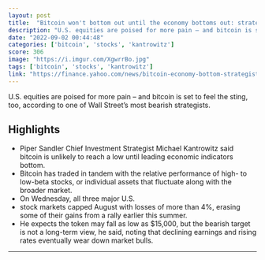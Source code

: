 ```yaml
---
layout: post
title:  "Bitcoin won't bottom out until the economy bottoms out: strategist"
description: "U.S. equities are poised for more pain – and bitcoin is set to feel the sting, too, according to one of Wall Street’s most bearish strategists."
date: "2022-09-02 00:44:48"
categories: ['bitcoin', 'stocks', 'kantrowitz']
score: 306
image: "https://i.imgur.com/XgwrrBo.jpg"
tags: ['bitcoin', 'stocks', 'kantrowitz']
link: "https://finance.yahoo.com/news/bitcoin-economy-bottom-strategist-102003722.html"
---
```


U.S. equities are poised for more pain – and bitcoin is set to feel the sting, too, according to one of Wall Street’s most bearish strategists.

## Highlights

- Piper Sandler Chief Investment Strategist Michael Kantrowitz said bitcoin is unlikely to reach a low until leading economic indicators bottom.
- Bitcoin has traded in tandem with the relative performance of high- to low-beta stocks, or individual assets that fluctuate along with the broader market.
- On Wednesday, all three major U.S.
- stock markets capped August with losses of more than 4%, erasing some of their gains from a rally earlier this summer.
- He expects the token may fall as low as $15,000, but the bearish target is not a long-term view, he said, noting that declining earnings and rising rates eventually wear down market bulls.

---
